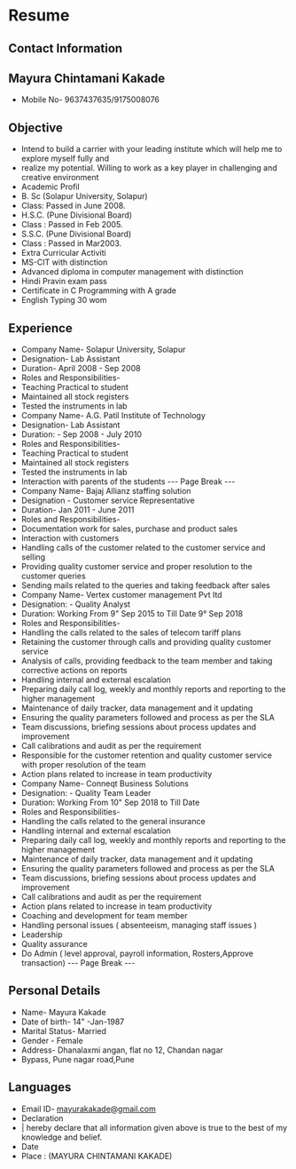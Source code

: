 # Resume

## Contact Information



## Mayura Chintamani Kakade

* Mobile No- 9637437635/9175008076


## Objective

* Intend to build a carrier with your leading institute which will help me to explore myself fully and
* realize my potential. Willing to work as a key player in challenging and creative environment
* Academic Profil
* B. Sc (Solapur University, Solapur)
* Class: Passed in June 2008.
* H.S.C. (Pune Divisional Board)
* Class : Passed in Feb 2005.
* S.S.C. (Pune Divisional Board)
* Class : Passed in Mar2003.
* Extra Curricular Activiti
* MS-CIT with distinction
* Advanced diploma in computer management with distinction
* Hindi Pravin exam pass
* Certificate in C Programming with A grade
* English Typing 30 wom


## Experience

* Company Name- Solapur University, Solapur
* Designation- Lab Assistant
* Duration- April 2008 - Sep 2008
* Roles and Responsibilities-
* Teaching Practical to student
* Maintained all stock registers
* Tested the instruments in lab
* Company Name- A.G. Patil Institute of Technology
* Designation- Lab Assistant
* Duration: - Sep 2008 - July 2010
* Roles and Responsibilities-
* Teaching Practical to student
* Maintained all stock registers
* Tested the instruments in lab
* Interaction with parents of the students
--- Page Break ---
* Company Name- Bajaj Allianz staffing solution
* Designation - Customer service Representative
* Duration- Jan 2011 - June 2011
* Roles and Responsibilities-
* Documentation work for sales, purchase and product sales
* Interaction with customers
* Handling calls of the customer related to the customer service and selling
* Providing quality customer service and proper resolution to the customer queries
* Sending mails related to the queries and taking feedback after sales
* Company Name- Vertex customer management Pvt Itd
* Designation: - Quality Analyst
* Duration: Working From 9" Sep 2015 to Till Date 9° Sep 2018
* Roles and Responsibilities-
* Handling the calls related to the sales of telecom tariff plans
* Retaining the customer through calls and providing quality customer service
* Analysis of calls, providing feedback to the team member and taking corrective actions on reports
* Handling internal and external escalation
* Preparing daily call log, weekly and monthly reports and reporting to the higher management
* Maintenance of daily tracker, data management and it updating
* Ensuring the quality parameters followed and process as per the SLA
* Team discussions, briefing sessions about process updates and improvement
* Call calibrations and audit as per the requirement
* Responsible for the customer retention and quality customer service with proper resolution of the team
* Action plans related to increase in team productivity
* Company Name- Conneqt Business Solutions
* Designation: - Quality Team Leader
* Duration: Working From 10" Sep 2018 to Till Date
* Roles and Responsibilities-
* Handling the calls related to the general insurance
* Handling internal and external escalation
* Preparing daily call log, weekly and monthly reports and reporting to the higher management
* Maintenance of daily tracker, data management and it updating
* Ensuring the quality parameters followed and process as per the SLA
* Team discussions, briefing sessions about process updates and improvement
* Call calibrations and audit as per the requirement
* Action plans related to increase in team productivity
* Coaching and development for team member
* Handling personal issues ( absenteeism, managing staff issues )
* Leadership
* Quality assurance
* Do Admin ( level approval, payroll information, Rosters,Approve transaction)
--- Page Break ---


## Personal Details

* Name- Mayura Kakade
* Date of birth- 14" -Jan-1987
* Marital Status- Married
* Gender - Female
* Address- Dhanalaxmi angan, flat no 12, Chandan nagar
* Bypass, Pune nagar road,Pune


## Languages

* Email ID- mayurakakade@gmail.com
* Declaration
* | hereby declare that all information given above is true to the best of my knowledge and belief.
* Date
* Place : (MAYURA CHINTAMANI KAKADE)

